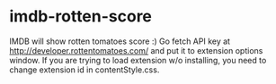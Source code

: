 imdb-rotten-score
=================

IMDB will show rotten tomatoes score :) Go fetch API key at http://developer.rottentomatoes.com/ and put it to extension options window. If you are trying to load extension w/o installing, you need to change extension id in contentStyle.css.